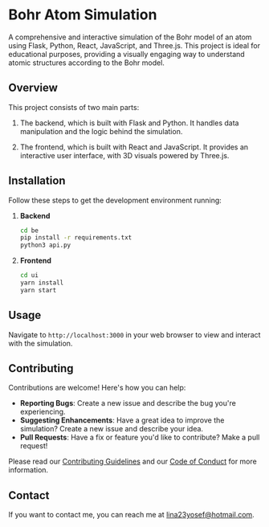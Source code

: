 # Bohr Atom Simulation 

A comprehensive and interactive simulation of the Bohr model of an atom using Flask, Python, React, JavaScript, and Three.js. This project is ideal for educational purposes, providing a visually engaging way to understand atomic structures according to the Bohr model.

## Overview 

This project consists of two main parts:

1. The backend, which is built with Flask and Python. It handles data manipulation and the logic behind the simulation.

2. The frontend, which is built with React and JavaScript. It provides an interactive user interface, with 3D visuals powered by Three.js.

## Installation

Follow these steps to get the development environment running:

1. **Backend**
    ```bash
    cd be
    pip install -r requirements.txt
    python3 api.py
    ```

2. **Frontend**
    ```bash
    cd ui
    yarn install
    yarn start
    ```

## Usage

Navigate to `http://localhost:3000` in your web browser to view and interact with the simulation.

## Contributing

Contributions are welcome! Here's how you can help:

- **Reporting Bugs**: Create a new issue and describe the bug you're experiencing.
- **Suggesting Enhancements**: Have a great idea to improve the simulation? Create a new issue and describe your idea.
- **Pull Requests**: Have a fix or feature you'd like to contribute? Make a pull request!

Please read our [Contributing Guidelines](CONTRIBUTING.md) and our [Code of Conduct](CODE_OF_CONDUCT.md) for more information.

## Contact

If you want to contact me, you can reach me at lina23yosef@hotmail.com.
